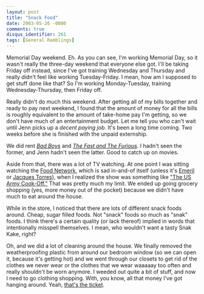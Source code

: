 ```yaml
---
layout: post
title: "Snack Food"
date: 2003-05-26 -0800
comments: true
disqus_identifier: 261
tags: [General Ramblings]
---
```

Memorial Day weekend. Eh. As you can see, I'm working Memorial Day, so
it wasn't really the three-day weekend that everyone else got. I'll be
taking Friday off instead, since I've got training Wednesday and
Thursday and really didn't feel like working Tuesday-Friday. I mean, how
am I supposed to get stuff done like that? So I'm working
Monday-Tuesday, training Wednesday-Thursday, then Friday off.
 
 Really didn't do much this weekend. After getting all of my bills
together and ready to pay next weekend, I found that the amount of money
for all the bills is roughly equivalent to the amount of take-home pay
I'm getting, so we don't have much of an entertainment budget. Let me
tell you who can't wait until Jenn picks up a *decent paying job*. It's
been a long time coming. Two weeks before she is finished with the
unpaid externship.
 
 We did rent [*Bad
Boys*](http://www.amazon.com/exec/obidos/ASIN/B00008R9MA/mhsvortex) and
[*The Fast and The
Furious*](http://www.amazon.com/exec/obidos/ASIN/B00008MZ0N/mhsvortex).
I hadn't seen the former, and Jenn hadn't seen the latter. Good to catch
up on movies.
 
 Aside from that, there was a lot of TV watching. At one point I was
sitting watching the [Food Network](http://www.foodtv.com/), which is
sad in-and-of itself (unless it's
[Emeril](http://www.foodtv.com/food/show_em/0,1976,FOOD_9959,00.html) or
[Jacques
Torres](http://www.foodtv.com/food/show_jt/0,1976,FOOD_9977,00.html)),
when I realized the show was something like ["The US Army
Cook-Off."](http://www.foodtv.com/food/show_sp/episode/0,1976,FOOD_9994_20679,00.html)
That was pretty much my limit. We ended up going grocery shopping (yes,
more money out of the pocket) because we didn't have much to eat around
the house.
 
 While in the store, I noticed that there are lots of different snack
foods around. Cheap, sugar filled foods. Not "snack" foods so much as
"snak" foods. I think there's a certain quality (or lack thereof)
implied in words that intentionally misspell themselves. I mean, who
wouldn't want a tasty Snak Kake, right?
 
 Oh, and we did a lot of cleaning around the house. We finally removed
the weatherproofing plastic from around our bedroom window (so we can
open it, because it's getting hot) and we went through our closets to
get rid of the clothes we never wear or the clothes that we wear waaaaay
too often and really shouldn't be worn anymore. I weeded out quite a bit
of stuff, and now I need to go clothing shopping. With, you know, all
that money I've got hanging around. Yeah, [that's the
ticket](http://snltranscripts.jt.org/85/85bliar.phtml).
